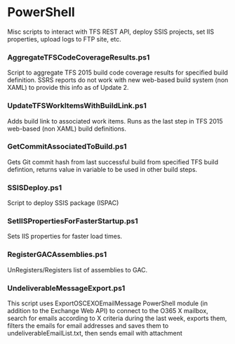 # PowerShell

Misc scripts to interact with TFS REST API, deploy SSIS projects, set IIS properties, upload logs to FTP site, etc.

### AggregateTFSCodeCoverageResults.ps1

Script to aggregate TFS 2015 build code coverage results for specified build definition.
SSRS reports do not work with new web-based build system (non XAML) to provide this info as of Update 2. 

### UpdateTFSWorkItemsWithBuildLink.ps1

Adds build link to associated work items.
Runs as the last step in TFS 2015 web-based (non XAML) build definitions. 

### GetCommitAssociatedToBuild.ps1

Gets Git commit hash from last successful build from specified TFS build defintion, returns value in variable to be used in other build steps.

### SSISDeploy.ps1
Script to deploy SSIS package (ISPAC) 

### SetIISPropertiesForFasterStartup.ps1
Sets IIS properties for faster load times.

### RegisterGACAssemblies.ps1
UnRegisters/Registers list of assemblies to GAC.

### UndeliverableMessageExport.ps1

This script uses ExportOSCEXOEmailMessage PowerShell module (in addition to the Exchange Web API) to connect to the O365 X mailbox, 
search for emails according to X criteria during the last week, exports them, 
filters the emails for email addresses and saves them to undeliverableEmailList.txt, then sends email with attachment
